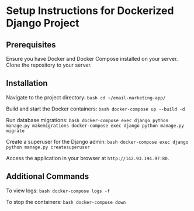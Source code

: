 # Setup Instructions for Dockerized Django Project
## Prerequisites

Ensure you have Docker and Docker Compose installed on your server.
Clone the repository to your server.
## Installation

Navigate to the project directory:
    ```bash
    cd ~/email-marketing-app/
    ```

Build and start the Docker containers:
    ```bash
    docker-compose up --build -d
    ```

Run database migrations:
    ```bash
    docker-compose exec django python manage.py makemigrations
    docker-compose exec django python manage.py migrate
    ```

Create a superuser for the Django admin:
    ```bash
    docker-compose exec django python manage.py createsuperuser
    ```

Access the application in your browser at `http://142.93.194.97:80`.
## Additional Commands

To view logs:
    ```bash
    docker-compose logs -f
    ```

To stop the containers:
    ```bash
    docker-compose down
    ```

















